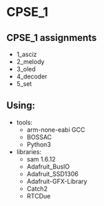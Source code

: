 # CPSE_1

## CPSE_1 assignments
- 1_asciz
- 2_melody
- 3_oled
- 4_decoder
- 5_set

## Using:
- tools:
  - arm-none-eabi GCC
  - BOSSAC
  - Python3
- libraries:
  - sam 1.6.12
  - Adafruit_BusIO
  - Adafruit_SSD1306
  - Adafruit-GFX-Library
  - Catch2
  - RTCDue
